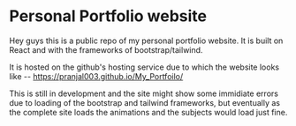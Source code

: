 <h1>Personal Portfolio website</h1>

Hey guys this is a public repo of my personal portfolio website. It is built on React and with the frameworks of bootstrap/tailwind.

It is hosted on the github's hosting service due to which the website looks like -- https://pranjal003.github.io/My_Portfoilo/

This is still in development and the site might show some immidiate errors due to loading of the bootstrap and tailwind frameworks, but eventually as the complete site loads the animations and the subjects would load just fine.
